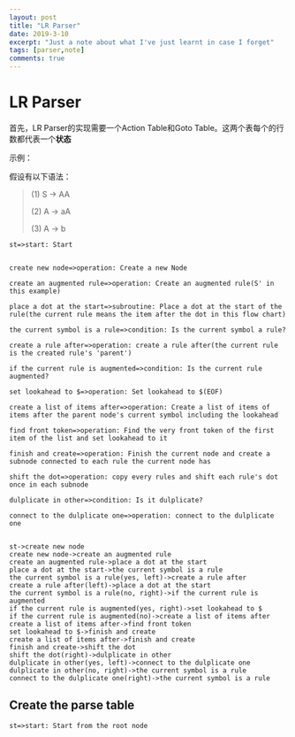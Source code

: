 ```yaml
---
layout: post
title: "LR Parser"
date: 2019-3-10
excerpt: "Just a note about what I've just learnt in case I forget"
tags: [parser,note]
comments: true
---
```


<script src="/assets/raphael-min.js"> </script>

<script src="/assets/flowchart.min.js"> </script>

<script src="https://qiufeng54321.github.io/assets/js/jquery-1.12.0.min.js"></script>
<script src="https://qiufeng54321.github.io/assets/js/jquery.dlmenu.min.js"></script>

<script src="https://qiufeng54321.github.io/assets/js/jquery.goup.min.js"></script>

<script src="https://qiufeng54321.github.io/assets/js/jquery.magnific-popup.min.js"</script>

<script src="https://qiufeng54321.github.io/assets/js/jquery.fitvid.min.js"></script>



# LR Parser

首先，LR Parser的实现需要一个Action Table和Goto Table。这两个表每个的行数都代表一个**状态**

示例：

假设有以下语法：

> (1) S -> AA
>
> (2) A -> aA
>
> (3) A -> b

<div id="diagram"></div>
<script>
  $.ajax({
      url: "/assets/LRParserIterationFlow.txt",
      success: function (data){
            var diagram = flowchart.parse(data);
            diagram.drawSVG('diagram');
      }
  });
</script>

```flow
st=>start: Start


create new node=>operation: Create a new Node

create an augmented rule=>operation: Create an augmented rule(S' in this example)

place a dot at the start=>subroutine: Place a dot at the start of the rule(the current rule means the item after the dot in this flow chart)

the current symbol is a rule=>condition: Is the current symbol a rule?

create a rule after=>operation: create a rule after(the current rule is the created rule's 'parent')

if the current rule is augmented=>condition: Is the current rule augmented?

set lookahead to $=>operation: Set lookahead to $(EOF)

create a list of items after=>operation: Create a list of items of items after the parent node's current symbol including the lookahead

find front token=>operation: Find the very front token of the first item of the list and set lookahead to it

finish and create=>operation: Finish the current node and create a subnode connected to each rule the current node has

shift the dot=>operation: copy every rules and shift each rule's dot once in each subnode

dulplicate in other=>condition: Is it dulplicate?

connect to the dulplicate one=>operation: connect to the dulplicate one


st->create new node
create new node->create an augmented rule
create an augmented rule->place a dot at the start
place a dot at the start->the current symbol is a rule
the current symbol is a rule(yes, left)->create a rule after
create a rule after(left)->place a dot at the start
the current symbol is a rule(no, right)->if the current rule is augmented
if the current rule is augmented(yes, right)->set lookahead to $
if the current rule is augmented(no)->create a list of items after
create a list of items after->find front token
set lookahead to $->finish and create
create a list of items after->finish and create
finish and create->shift the dot
shift the dot(right)->dulplicate in other
dulplicate in other(yes, left)->connect to the dulplicate one
dulplicate in other(no, right)->the current symbol is a rule
connect to the dulplicate one(right)->the current symbol is a rule
```

## Create the parse table

```flow
st=>start: Start from the root node
```

